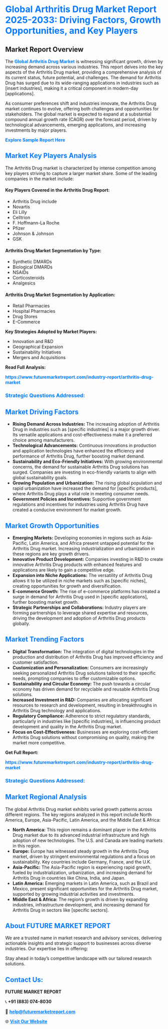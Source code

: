 <h1 style="color: #007BFF;">Global Arthritis Drug Market Report 2025-2033: Driving Factors, Growth Opportunities, and Key Players</h1>

<section id="overview">
<h2>Market Report Overview</h2>
<p>The <a href="https://www.futuremarketreport.com/industry-report/arthritis-drug-market" style="color: #007BFF; text-decoration: none;"><strong>Global Arthritis Drug Market</strong></a> is witnessing significant growth, driven by increasing demand across various industries. This report delves into the key aspects of the Arthritis Drug market, providing a comprehensive analysis of its current status, future potential, and challenges. The demand for Arthritis Drug has surged due to its wide-ranging applications in industries such as [insert industries], making it a critical component in modern-day [applications].</p>
<p>As consumer preferences shift and industries innovate, the Arthritis Drug market continues to evolve, offering both challenges and opportunities for stakeholders. The global market is expected to expand at a substantial compound annual growth rate (CAGR) over the forecast period, driven by technological advancements, emerging applications, and increasing investments by major players.</p>
</section>

<section id="overview">
<p><a href="https://www.futuremarketreport.com/request-sample/reportId=98441" style="color: #007BFF; text-decoration: none;"><strong>Explore Sample Report Here</strong></a></p>
</section>

<section id="key-players">
<h2 style="color: #007BFF;">Market Key Players Analysis</h2>
<p>The Arthritis Drug market is characterized by intense competition among key players striving to capture a larger market share. Some of the leading companies in the market include:</p>
<h4>Key Players Covered in the Arthritis Drug Report:</h4>
<ul><li>Arthritis Drug include</li><li>Novartis</li><li>Eli Lilly</li><li>Celltrion</li><li>F. Hoffmann-La Roche</li><li>Pfizer</li><li>Johnson &amp; Johnson</li><li>GSK</li></ul>
<h4>Arthritis Drug Market Segmentation by Type:</h4>
<ul><li>Synthetic DMARDs</li><li>Biological DMARDs</li><li>NSAIDs</li><li>Corticosteroids</li><li>Analgesics</li></ul>

<h4>Arthritis Drug Market Segmentation by Application:</h4>
<ul><li>Retail Pharmacies</li><li>Hospital Pharmacies</li><li>Drug Stores</li><li>E-Commerce</li></ul>
<p><strong>Key Strategies Adopted by Market Players:</strong></p>
<ul>
<li>Innovation and R&D</li>
<li>Geographical Expansion</li>
<li>Sustainability Initiatives</li>
<li>Mergers and Acquisitions</li>
</ul>
</section>

<section>
<p><strong>Read Full Analysis: </strong></p><a href="https://www.futuremarketreport.com/industry-report/arthritis-drug-market" style="color: #007BFF; text-decoration: none;"><strong>https://www.futuremarketreport.com/industry-report/arthritis-drug-market</strong></a>
<h3 style="color: #007BFF;">Strategic Questions Addressed:</h3>
</section>

<section id="driving-factors">
<h2 style="color: #007BFF;">Market Driving Factors</h2>
<ul>
<li><strong>Rising Demand Across Industries:</strong> The increasing adoption of Arthritis Drug in industries such as [specific industries] is a major growth driver. Its versatile applications and cost-effectiveness make it a preferred choice among manufacturers.</li>
<li><strong>Technological Advancements:</strong> Continuous innovations in production and application technologies have enhanced the efficiency and performance of Arthritis Drug, further boosting market demand.</li>
<li><strong>Sustainability and Eco-Friendly Initiatives:</strong> With growing environmental concerns, the demand for sustainable Arthritis Drug solutions has surged. Companies are investing in eco-friendly variants to align with global sustainability goals.</li>
<li><strong>Growing Population and Urbanization:</strong> The rising global population and rapid urbanization have increased the demand for [specific products], where Arthritis Drug plays a vital role in meeting consumer needs.</li>
<li><strong>Government Policies and Incentives:</strong> Supportive government regulations and incentives for industries using Arthritis Drug have created a conducive environment for market growth.</li>
</ul>
</section>

<section id="growth-opportunities">
<h2 style="color: #007BFF;">Market Growth Opportunities</h2>
<ul>
<li><strong>Emerging Markets:</strong> Developing economies in regions such as Asia-Pacific, Latin America, and Africa present untapped potential for the Arthritis Drug market. Increasing industrialization and urbanization in these regions are key growth drivers.</li>
<li><strong>Innovative Product Development:</strong> Companies investing in R&D to create innovative Arthritis Drug products with enhanced features and applications are likely to gain a competitive edge.</li>
<li><strong>Expansion into Niche Applications:</strong> The versatility of Arthritis Drug allows it to be utilized in niche markets such as [specific niches], creating opportunities for growth and diversification.</li>
<li><strong>E-commerce Growth:</strong> The rise of e-commerce platforms has created a surge in demand for Arthritis Drug used in [specific applications], further boosting market growth.</li>
<li><strong>Strategic Partnerships and Collaborations:</strong> Industry players are forming partnerships to leverage shared expertise and resources, driving the development and adoption of Arthritis Drug products globally.</li>
</ul>
</section>

<section id="trending-factors">
<h2 style="color: #007BFF;">Market Trending Factors</h2>
<ul>
<li><strong>Digital Transformation:</strong> The integration of digital technologies in the production and distribution of Arthritis Drug has improved efficiency and customer satisfaction.</li>
<li><strong>Customization and Personalization:</strong> Consumers are increasingly seeking personalized Arthritis Drug solutions tailored to their specific needs, prompting companies to offer customizable options.</li>
<li><strong>Sustainability and Circular Economy:</strong> The push towards a circular economy has driven demand for recyclable and reusable Arthritis Drug solutions.</li>
<li><strong>Increased Investment in R&D:</strong> Companies are allocating significant resources to research and development, resulting in breakthroughs in Arthritis Drug technology and applications.</li>
<li><strong>Regulatory Compliance:</strong> Adherence to strict regulatory standards, particularly in industries like [specific industries], is influencing product development and quality in the Arthritis Drug market.</li>
<li><strong>Focus on Cost-Effectiveness:</strong> Businesses are exploring cost-efficient Arthritis Drug solutions without compromising on quality, making the market more competitive.</li>
</ul>
</section>

<section>
<p><strong>Get Full Report: </strong></p><a href="https://www.futuremarketreport.com/industry-report/arthritis-drug-market" style="color: #007BFF; text-decoration: none;"><strong>https://www.futuremarketreport.com/industry-report/arthritis-drug-market</strong></a>
<h3 style="color: #007BFF;">Strategic Questions Addressed:</h3>
</section>


<section id="regional-analysis">
<h2 style="color: #007BFF;">Market Regional Analysis</h2>
<p>The global Arthritis Drug market exhibits varied growth patterns across different regions. The key regions analyzed in this report include North America, Europe, Asia-Pacific, Latin America, and the Middle East & Africa:</p>
<ul>
<li><strong>North America:</strong> This region remains a dominant player in the Arthritis Drug market due to its advanced industrial infrastructure and high adoption of new technologies. The U.S. and Canada are leading markets in this region.</li>
<li><strong>Europe:</strong> Europe has witnessed steady growth in the Arthritis Drug market, driven by stringent environmental regulations and a focus on sustainability. Key countries include Germany, France, and the U.K.</li>
<li><strong>Asia-Pacific:</strong> The Asia-Pacific region is experiencing rapid growth, fueled by industrialization, urbanization, and increasing demand for Arthritis Drug in countries like China, India, and Japan.</li>
<li><strong>Latin America:</strong> Emerging markets in Latin America, such as Brazil and Mexico, present significant opportunities for the Arthritis Drug market, supported by growing industrial activities and investments.</li>
<li><strong>Middle East & Africa:</strong> The region’s growth is driven by expanding industries, infrastructure development, and increasing demand for Arthritis Drug in sectors like [specific sectors].</li>
</ul>
</section>

<footer>
<h2 style="color: #007BFF;">About FUTURE MARKET REPORT</h2>
<p>We are a trusted name in market research and advisory services, delivering actionable insights and strategic support to businesses across diverse industries. Our expertise lies in offering:</p>

<p>Stay ahead in today’s competitive landscape with our tailored research solutions.</p>

<h2 style="color: #007BFF;">Contact Us:</h2>
<p><strong>FUTURE MARKET REPORT</strong></p>
<p>📞 <strong>+91 (883) 074-8030</strong></p>
<p>📧 <strong><a href="mailto:help@futuremarketreport.com" style="color: #007BFF;">help@futuremarketreport.com</a></strong></p>
<p>🌐 <strong><a href="https://www.futuremarketreport.com/" style="color: #007BFF;">Visit Our Website</a></strong></p>
</footer>